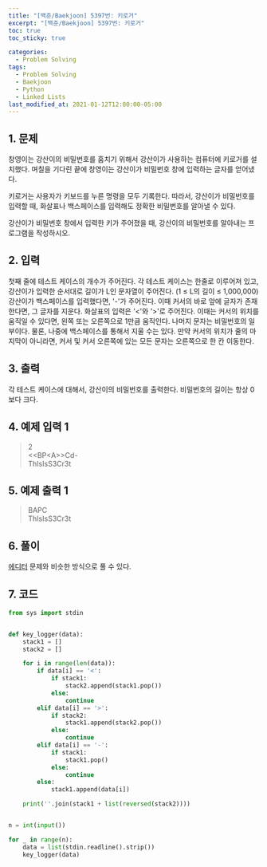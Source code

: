```yaml
---
title: "[백준/Baekjoon] 5397번: 키로거"
excerpt: "[백준/Baekjoon] 5397번: 키로거"
toc: true
toc_sticky: true

categories:
  - Problem Solving
tags:
  - Problem Solving
  - Baekjoon
  - Python
  - Linked Lists
last_modified_at: 2021-01-12T12:00:00-05:00
---
```


## 1. 문제

창영이는 강산이의 비밀번호를 훔치기 위해서 강산이가 사용하는 컴퓨터에 키로거를 설치했다. 며칠을 기다린 끝에 창영이는 강산이가 비밀번호 창에 입력하는 글자를 얻어냈다.

키로거는 사용자가 키보드를 누른 명령을 모두 기록한다. 따라서, 강산이가 비밀번호를 입력할 때, 화살표나 백스페이스를 입력해도 정확한 비밀번호를 알아낼 수 있다.

강산이가 비밀번호 창에서 입력한 키가 주어졌을 때, 강산이의 비밀번호를 알아내는 프로그램을 작성하시오.

## 2. 입력

첫째 줄에 테스트 케이스의 개수가 주어진다. 각 테스트 케이스는 한줄로 이루어져 있고, 강산이가 입력한 순서대로 길이가 L인 문자열이 주어진다. (1 ≤ L의 길이 ≤ 1,000,000) 강산이가 백스페이스를 입력했다면, '-'가 주어진다. 이때 커서의 바로 앞에 글자가 존재한다면, 그 글자를 지운다. 화살표의 입력은 '<'와 '>'로 주어진다. 이때는 커서의 위치를 움직일 수 있다면, 왼쪽 또는 오른쪽으로 1만큼 움직인다. 나머지 문자는 비밀번호의 일부이다. 물론, 나중에 백스페이스를 통해서 지울 수는 있다. 만약 커서의 위치가 줄의 마지막이 아니라면, 커서 및 커서 오른쪽에 있는 모든 문자는 오른쪽으로 한 칸 이동한다.

## 3. 출력

각 테스트 케이스에 대해서, 강산이의 비밀번호를 출력한다. 비밀번호의 길이는 항상 0보다 크다.

## 4. 예제 입력 1

> 2  
> &#60;&#60;BP&#60;A>>Cd-  
> ThIsIsS3Cr3t

## 5. 예제 출력 1

> BAPC  
> ThIsIsS3Cr3t

## 6. 풀이

[에디터](https://derekahndev.github.io/problem%20solving/boj-1406/) 문제와 비슷한 방식으로 풀 수 있다.

## 7. 코드

```python
from sys import stdin


def key_logger(data):
    stack1 = []
    stack2 = []

    for i in range(len(data)):
        if data[i] == '<':
            if stack1:
                stack2.append(stack1.pop())
            else:
                continue
        elif data[i] == '>':
            if stack2:
                stack1.append(stack2.pop())
            else:
                continue
        elif data[i] == '-':
            if stack1:
                stack1.pop()
            else:
                continue
        else:
            stack1.append(data[i])

    print(''.join(stack1 + list(reversed(stack2))))


n = int(input())

for _ in range(n):
    data = list(stdin.readline().strip())
    key_logger(data)

```
